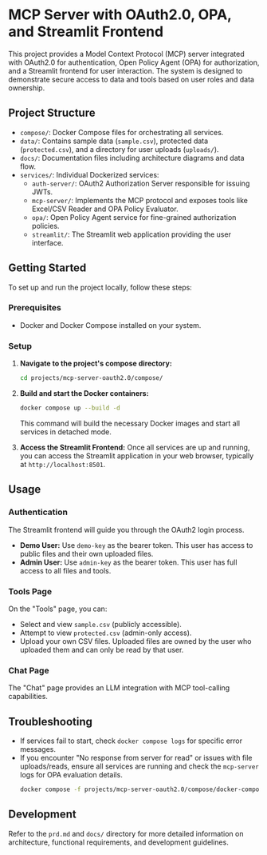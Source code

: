 # MCP Server with OAuth2.0, OPA, and Streamlit Frontend

This project provides a Model Context Protocol (MCP) server integrated with OAuth2.0 for authentication, Open Policy Agent (OPA) for authorization, and a Streamlit frontend for user interaction. The system is designed to demonstrate secure access to data and tools based on user roles and data ownership.

## Project Structure

- `compose/`: Docker Compose files for orchestrating all services.
- `data/`: Contains sample data (`sample.csv`), protected data (`protected.csv`), and a directory for user uploads (`uploads/`).
- `docs/`: Documentation files including architecture diagrams and data flow.
- `services/`: Individual Dockerized services:
    - `auth-server/`: OAuth2 Authorization Server responsible for issuing JWTs.
    - `mcp-server/`: Implements the MCP protocol and exposes tools like Excel/CSV Reader and OPA Policy Evaluator.
    - `opa/`: Open Policy Agent service for fine-grained authorization policies.
    - `streamlit/`: The Streamlit web application providing the user interface.

## Getting Started

To set up and run the project locally, follow these steps:

### Prerequisites

- Docker and Docker Compose installed on your system.

### Setup

1.  **Navigate to the project's compose directory:**
    ```bash
    cd projects/mcp-server-oauth2.0/compose/
    ```

2.  **Build and start the Docker containers:**
    ```bash
    docker compose up --build -d
    ```
    This command will build the necessary Docker images and start all services in detached mode.

3.  **Access the Streamlit Frontend:**
    Once all services are up and running, you can access the Streamlit application in your web browser, typically at `http://localhost:8501`.

## Usage

### Authentication

The Streamlit frontend will guide you through the OAuth2 login process.
-   **Demo User:** Use `demo-key` as the bearer token. This user has access to public files and their own uploaded files.
-   **Admin User:** Use `admin-key` as the bearer token. This user has full access to all files and tools.

### Tools Page

On the "Tools" page, you can:
-   Select and view `sample.csv` (publicly accessible).
-   Attempt to view `protected.csv` (admin-only access).
-   Upload your own CSV files. Uploaded files are owned by the user who uploaded them and can only be read by that user.

### Chat Page

The "Chat" page provides an LLM integration with MCP tool-calling capabilities.

## Troubleshooting

-   If services fail to start, check `docker compose logs` for specific error messages.
-   If you encounter "No response from server for read" or issues with file uploads/reads, ensure all services are running and check the `mcp-server` logs for OPA evaluation details.
    ```bash
    docker compose -f projects/mcp-server-oauth2.0/compose/docker-compose.yml logs mcp-server
    ```

## Development

Refer to the `prd.md` and `docs/` directory for more detailed information on architecture, functional requirements, and development guidelines.
